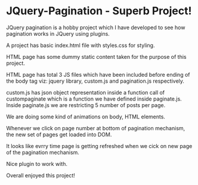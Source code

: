 # JQuery-Pagination - Superb Project!

JQuery pagination is a hobby project which I have developed to see how pagination works in JQuery using plugins.

A project has basic index.html file with styles.css for styling.

HTML page has some dummy static content taken for the purpose of this project.

HTML page has total 3 JS files which have been included before ending of the body tag  viz: jquery library, custom.js and pagination.js respectively.

custom.js has json object representation inside a function call of custompaginate which is a function we have defined inside paginate.js.
Inside paginate.js we are restricting 5 number of posts per page.

We are doing some kind of animations on body, HTML elements.

Whenever we click on page number at bottom of pagination mechanism, the new set of pages get loaded into DOM.

It looks like evrry time page is getting refreshed when we cick on new page of the pagination mechanism.

Nice plugin to work with.

Overall enjoyed this project!
